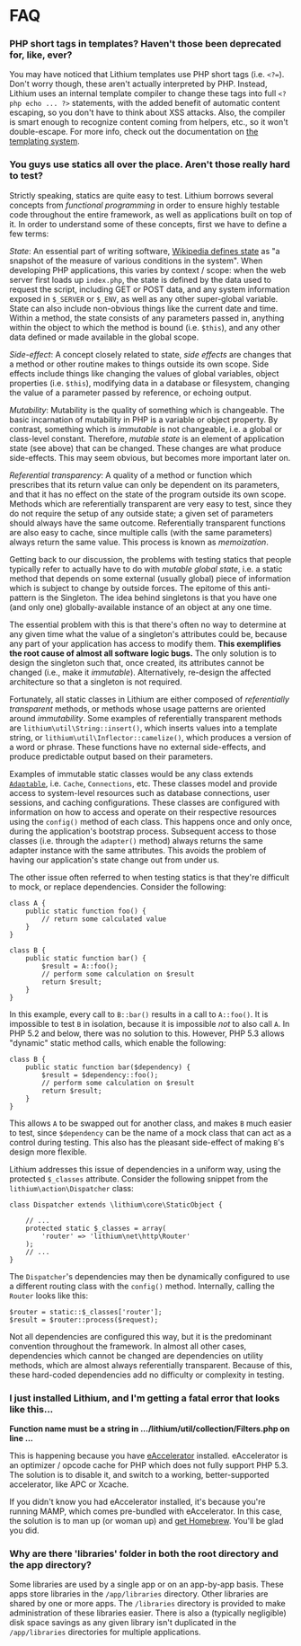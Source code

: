 # FAQ

### PHP short tags in templates? Haven't those been deprecated for, like, ever?

You may have noticed that Lithium templates use PHP short tags (i.e. `<?=`). Don't worry though, these aren't actually interpreted by PHP. Instead, Lithium uses an internal template compiler to change these tags into full `<?php echo ... ?>` statements, with the added benefit of automatic content escaping, so you don't have to think about XSS attacks. Also, the compiler is smart enough to recognize content coming from helpers, etc., so it won't double-escape. For more info, check out the documentation on [the templating system](http://li3.me/docs/lithium/template).

### You guys use statics all over the place. Aren't those really hard to test?

Strictly speaking, statics are quite easy to test. Lithium borrows several concepts from _functional programming_ in order to ensure highly testable code throughout the entire framework, as well as applications built on top of it. In order to understand some of these concepts, first we have to define a few terms:

 _State_: An essential part of writing software, [Wikipedia defines state](http://en.wikipedia.org/wiki/Program_state) as "a snapshot of the measure of various conditions in the system".  When developing PHP applications, this varies by context / scope: when the web server first loads up `index.php`, the state is defined by the data used to request the script, including GET or POST data, and any system information exposed in `$_SERVER` or `$_ENV`, as well as any other super-global variable. State can also include non-obvious things like the current date and time.  Within a method, the state consists of any parameters passed in, anything within the object to which the method is bound (i.e. `$this`), and any other data defined or made available in the global scope.

 _Side-effect_: A concept closely related to state, _side effects_ are changes that a method or other routine makes to things outside its own scope. Side effects include things like changing the values of global variables, object properties (i.e. `$this`), modifying data in a database or filesystem, changing the value of a parameter passed by reference, or echoing output.

 _Mutability_: Mutability is the quality of something which is changeable. The basic incarnation of mutability in PHP is a variable or object property. By contrast, something which is _immutable_ is not changeable, i.e. a global or class-level constant. Therefore, _mutable state_ is an element of application state (see above) that can be changed. These changes are what produce side-effects. This may seem obvious, but becomes more important later on.

 _Referential transparency_: A quality of a method or function which prescribes that its return value can only be dependent on its parameters, and that it has no effect on the state of the program outside its own scope. Methods which are referentially transparent are very easy to test, since they do not require the setup of any outside state; a given set of parameters should always have the same outcome. Referentially transparent functions are also easy to cache, since multiple calls (with the same parameters) always return the same value. This process is known as _memoization_.

Getting back to our discussion, the problems with testing statics that people typically refer to actually have to do with _mutable global state_, i.e. a static method that depends on some external (usually global) piece of information which is subject to change by outside forces. The epitome of this anti-pattern is the Singleton. The idea behind singletons is that you have one (and only one) globally-available instance of an object at any one time.

The essential problem with this is that there's often no way to determine at any given time what the value of a singleton's attributes could be, because any part of your application has access to modify them. **This exemplifies the root cause of almost all software logic bugs.** The only solution is to design the singleton such that, once created, its attributes cannot be changed (i.e., make it _immutable_). Alternatively, re-design the affected architecture so that a singleton is not required.

Fortunately, all static classes in Lithium are either composed of _referentially transparent_ methods, or methods whose usage patterns are oriented around _immutability_. Some examples of referentially transparent methods are `lithium\util\String::insert()`, which inserts values into a template string, or `lithium\util\Inflector::camelize()`, which produces a version of a word or phrase. These functions have no external side-effects, and produce predictable output based on their parameters.

Examples of immutable static classes would be any class extends [`Adaptable`](http://li3.me/docs/lithium/core/Adaptable), i.e. `Cache`, `Connections`, etc. These classes model and provide access to system-level resources such as database connections, user sessions, and caching configurations. These classes are configured with information on how to access and operate on their respective resources using the `config()` method of each class. This happens once and only once, during the application's bootstrap process. Subsequent access to those classes (i.e. through the `adapter()` method) always returns the same adapter instance with the same attributes. This avoids the problem of having our application's state change out from under us.

The other issue often referred to when testing statics is that they're difficult to mock, or replace dependencies. Consider the following:

```
class A {
    public static function foo() {
        // return some calculated value
    }
}

class B {
    public static function bar() {
        $result = A::foo();
        // perform some calculation on $result
        return $result;
    }
}
```

In this example, every call to `B::bar()` results in a call to `A::foo()`. It is impossible to test `B` in isolation, because it is impossible _not_ to also call `A`. In PHP 5.2 and below, there was no solution to this. However, PHP 5.3 allows "dynamic" static method calls, which enable the following:

```
class B {
    public static function bar($dependency) {
        $result = $dependency::foo();
        // perform some calculation on $result
        return $result;
    }
}
```

This allows `A` to be swapped out for another class, and makes `B` much easier to test, since `$dependency` can be the name of a mock class that can act as a control during testing. This also has the pleasant side-effect of making `B`'s design more flexible.

Lithium addresses this issue of dependencies in a uniform way, using the protected `$_classes` attribute. Consider the following snippet from the `lithium\action\Dispatcher` class:
```
class Dispatcher extends \lithium\core\StaticObject {

	// ...
	protected static $_classes = array(
		'router' => 'lithium\net\http\Router'
	);
	// ...
}
```

The `Dispatcher`'s dependencies may then be dynamically configured to use a different routing class with the `config()` method. Internally, calling the `Router` looks like this:
```
$router = static::$_classes['router'];
$result = $router::process($request);
```

Not all dependencies are configured this way, but it is the predominant convention throughout the framework. In almost all other cases, dependencies which cannot be changed are dependencies on utility methods, which are almost always referentially transparent. Because of this, these hard-coded dependencies add no difficulty or complexity in testing.

### I just installed Lithium, and I'm getting a fatal error that looks like this...

**Function name must be a string in .../lithium/util/collection/Filters.php on line ...**

This is happening because you have [ eAccelerator](http://eaccelerator.net/) installed. eAccelerator is an optimizer / opcode cache for PHP which does not fully support PHP 5.3. The solution is to disable it, and switch to a working, better-supported accelerator, like APC or Xcache.

If you didn't know you had eAccelerator installed, it's because you're running MAMP, which comes pre-bundled with eAccelerator. In this case, the solution is to man up (or woman up) and [get Homebrew](https://github.com/mxcl/homebrew). You'll be glad you did.

### Why are there 'libraries' folder in both the root directory and the app directory?

Some libraries are used by a single app or on an app-by-app basis. These apps store libraries in the `/app/libraries` directory. Other libraries are shared by one or more apps. The `/libraries` directory is provided to make administration of these libraries easier. There is also a (typically negligible) disk space savings as any given library isn't duplicated in the `/app/libraries` directories for multiple applications.

